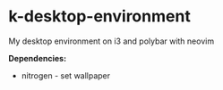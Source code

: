 # k-desktop-environment
My desktop environment on i3 and polybar with neovim

**Dependencies:**
- nitrogen - set wallpaper

